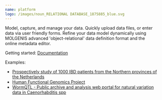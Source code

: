 ```yaml
---
name: platform
logo: /images/noun_RELATIONAL DATABASE_1875885_blue.svg
---
```


Model, capture, and manage your data. Quickly upload data files, or enter data via user friendly forms. Refine your data model dynamically using MOLGENIS advanced 'object-relational' data definition format and the online metadata editor.

Getting started: [Documentation](https://molgenis.github.io/molgenis-emx2/#/molgenis/)

Examples:
- [Prospectively study of 1000 IBD patients from the Northern provinces of the Netherlands](http://1000ibd.org)
- [Human Functional Genomics Project](http://hfgp.bbmri.nl)
- [WormQTL - Public archive and analysis web portal for natural variation data in Caenorhabditis spp](http://www.wormqtl.org)

